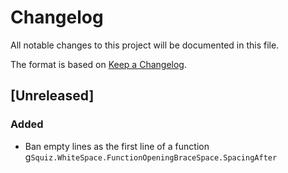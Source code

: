 # Changelog

All notable changes to this project will be documented in this file.

The format is based on [Keep a Changelog](https://keepachangelog.com/en/1.0.0/).

## [Unreleased]

### Added

- Ban empty lines as the first line of a function
  g`Squiz.WhiteSpace.FunctionOpeningBraceSpace.SpacingAfter`
